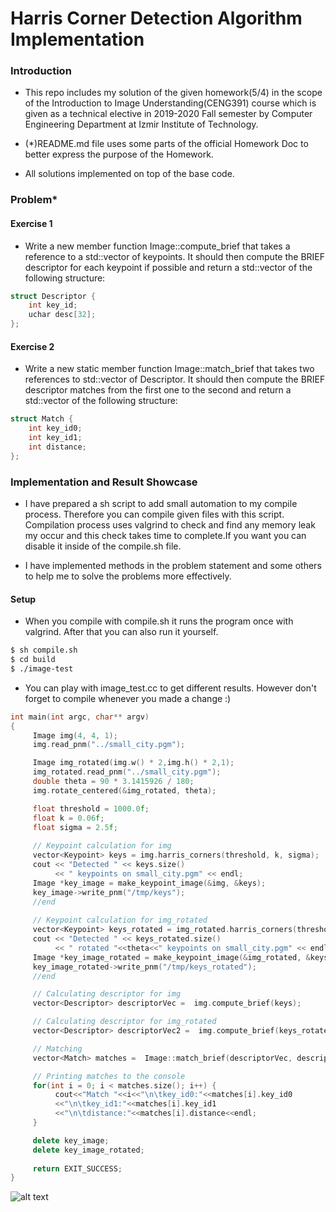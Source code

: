 # Harris Corner Detection Algorithm Implementation

### Introduction

* This repo includes my solution of the given homework(5/4) in the scope of the Introduction to Image Understanding(CENG391) course which is given as a technical elective in 2019-2020 Fall semester by Computer Engineering Department at Izmir Institute of Technology.

* (*)README.md file uses some parts of the official Homework Doc to better express the purpose of the Homework.

* All solutions implemented on top of the base code.

### Problem*

#### Exercise 1

* Write a new member function Image::compute_brief that takes a reference to a std::vector of keypoints. It should then compute the BRIEF descriptor for each keypoint if possible and return a std::vector of the following structure:

```C++
struct Descriptor {
    int key_id;
    uchar desc[32];
};
```

#### Exercise 2

* Write a new static member function Image::match_brief that takes two references to std::vector of Descriptor. It should then compute the BRIEF descriptor matches from the first one to the second and return a std::vector of the following structure:

```C++
struct Match {
    int key_id0;
    int key_id1;
    int distance;
};
```

### Implementation and Result Showcase

* I have prepared a sh script to add small automation to my compile process. Therefore you can compile given files with this script. Compilation process uses valgrind to check and find any memory leak my occur and this check takes time to complete.If you want you can disable it inside of the compile.sh file.

* I have implemented methods in the problem statement and some others to help me to solve the problems more effectively.

#### Setup

* When you compile with compile.sh it runs the program once with valgrind. After that you can also run it yourself.

```bash
$ sh compile.sh
$ cd build
$ ./image-test
```

* You can play with image_test.cc to get different results. However don't forget to compile whenever you made a change :)

```C++
int main(int argc, char** argv)
{
     Image img(4, 4, 1);
     img.read_pnm("../small_city.pgm");

     Image img_rotated(img.w() * 2,img.h() * 2,1);
     img_rotated.read_pnm("../small_city.pgm");
     double theta = 90 * 3.1415926 / 180;
     img.rotate_centered(&img_rotated, theta);

     float threshold = 1000.0f;
     float k = 0.06f;
     float sigma = 2.5f;
     
     // Keypoint calculation for img
     vector<Keypoint> keys = img.harris_corners(threshold, k, sigma);
     cout << "Detected " << keys.size()
          << " keypoints on small_city.pgm" << endl;
     Image *key_image = make_keypoint_image(&img, &keys);
     key_image->write_pnm("/tmp/keys");
     //end
      
     // Keypoint calculation for img_rotated
     vector<Keypoint> keys_rotated = img_rotated.harris_corners(threshold, k, sigma);
     cout << "Detected " << keys_rotated.size()
          << " rotated "<<theta<<" keypoints on small_city.pgm" << endl;
     Image *key_image_rotated = make_keypoint_image(&img_rotated, &keys_rotated);
     key_image_rotated->write_pnm("/tmp/keys_rotated");
     //end

     // Calculating descriptor for img
     vector<Descriptor> descriptorVec =  img.compute_brief(keys);

     // Calculating descriptor for img_rotated
     vector<Descriptor> descriptorVec2 =  img.compute_brief(keys_rotated);

     // Matching
     vector<Match> matches =  Image::match_brief(descriptorVec, descriptorVec2);

     // Printing matches to the console
     for(int i = 0; i < matches.size(); i++) {
          cout<<"Match "<<i<<"\n\tkey_id0:"<<matches[i].key_id0
          <<"\n\tkey_id1:"<<matches[i].key_id1
          <<"\n\tdistance:"<<matches[i].distance<<endl;
     }

     delete key_image;
     delete key_image_rotated;
     
     return EXIT_SUCCESS;
}

```

![alt text](https://github.com/feyil/Harris-Corner-Detection-Implementation/blob/master/screenshots/brief.png "brief")